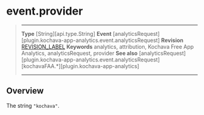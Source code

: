 # event.provider

> --------------------- ------------------------------------------------------------------------------------------
> __Type__              [String][api.type.String]
> __Event__             [analyticsRequest][plugin.kochava-app-analytics.event.analyticsRequest]
> __Revision__          [REVISION_LABEL](REVISION_URL)
> __Keywords__          analytics, attribution, Kochava Free App Analytics, analyticsRequest, provider
> __See also__			[analyticsRequest][plugin.kochava-app-analytics.event.analyticsRequest]
>						[kochavaFAA.*][plugin.kochava-app-analytics]
> --------------------- ------------------------------------------------------------------------------------------

## Overview

The string `"kochava"`.
